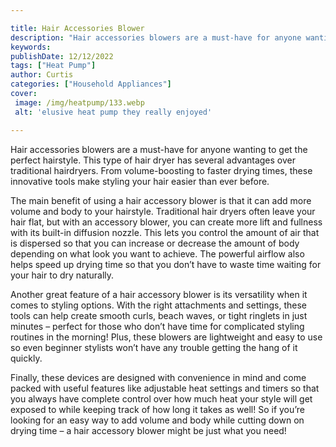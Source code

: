 ```yaml
---

title: Hair Accessories Blower
description: "Hair accessories blowers are a must-have for anyone wanting to get the perfect hairstyle. This type of hair dryer has several adva...see more detail"
keywords: 
publishDate: 12/12/2022
tags: ["Heat Pump"]
author: Curtis
categories: ["Household Appliances"]
cover: 
 image: /img/heatpump/133.webp
 alt: 'elusive heat pump they really enjoyed'

---
```


Hair accessories blowers are a must-have for anyone wanting to get the perfect hairstyle. This type of hair dryer has several advantages over traditional hairdryers. From volume-boosting to faster drying times, these innovative tools make styling your hair easier than ever before.

The main benefit of using a hair accessory blower is that it can add more volume and body to your hairstyle. Traditional hair dryers often leave your hair flat, but with an accessory blower, you can create more lift and fullness with its built-in diffusion nozzle. This lets you control the amount of air that is dispersed so that you can increase or decrease the amount of body depending on what look you want to achieve. The powerful airflow also helps speed up drying time so that you don’t have to waste time waiting for your hair to dry naturally.

Another great feature of a hair accessory blower is its versatility when it comes to styling options. With the right attachments and settings, these tools can help create smooth curls, beach waves, or tight ringlets in just minutes – perfect for those who don’t have time for complicated styling routines in the morning! Plus, these blowers are lightweight and easy to use so even beginner stylists won’t have any trouble getting the hang of it quickly. 

Finally, these devices are designed with convenience in mind and come packed with useful features like adjustable heat settings and timers so that you always have complete control over how much heat your style will get exposed to while keeping track of how long it takes as well! So if you’re looking for an easy way to add volume and body while cutting down on drying time – a hair accessory blower might be just what you need!

